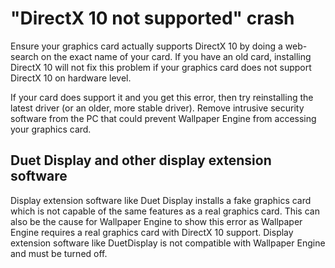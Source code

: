 # "DirectX 10 not supported" crash
Ensure your graphics card actually supports DirectX 10 by doing a web-search on the exact name of your card. If you have an old card, installing DirectX 10 will not fix this problem if your graphics card does not support DirectX 10 on hardware level.

If your card does support it and you get this error, then try reinstalling the latest driver (or an older, more stable driver). Remove intrusive security software from the PC that could prevent Wallpaper Engine from accessing your graphics card.

## Duet Display and other display extension software
Display extension software like Duet Display installs a fake graphics card which is not capable of the same features as a real graphics card. This can also be the cause for Wallpaper Engine to show this error as Wallpaper Engine requires a real graphics card with DirectX 10 support. Display extension software like DuetDisplay is not compatible with Wallpaper Engine and must be turned off.

